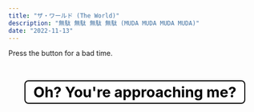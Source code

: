 ```yaml
---
title: "ザ・ワールド (The World)"
description: "無駄 無駄 無駄 無駄 (MUDA MUDA MUDA MUDA)"
date: "2022-11-13"
---
```


Press the button for a bad time.

<div class="crime-frame frame sharp">
  <details
    style="
      height: 75vh;
      background: url('dio-brando.webp') center center / cover;
    "
  >
    <summary
      style="
        position: relative;
        top: 2rem;
        left: 2rem;
        color: transparent;
        font-size: 0px;
        display: flex;
        gap: 1rem;
        align-items: center;
        width: max-content;
      "
      tabindex="0"
    >
      <div
        style="
          user-select: none;
          cursor: pointer;
          font-size: clamp(1rem, 3vw, 2rem);
          background: white;
          color: black;
          font-weight: bold;
          border: 2px solid black;
          box-shadow: #fff8 0px 4px 32px;
          padding: 0.25rem 1rem;
          width: max-content;
          border-radius: 8px;
          background-clip: padding-box;
        "
      >
        Oh? You're approaching me?
      </div>
    </summary>
    <div
      style="
        font-weight: bold;
        pointer-events: none;
        position: fixed;
        width: 100%;
        height: 100%;
        top: 0px;
        left: 0px;
        z-index: 1000;
        backdrop-filter: blur(2px) invert(100%) brightness(75%) contrast(125%)
          hue-rotate(0.5turn);
        display: flex;
        justify-content: center;
        align-items: center;
        font-size: max(1.5rem, 7vw);
        color: #ff0;
        text-align: left;
        text-shadow: #000 0 0 4px, #000 0 0 8px, #000 0 0 12px, #000 0 0 16px;
      "
    >
      <p style="margin-top: 2rem">
        <ruby>
          ザ・ワールド
          <rp>(</rp>
          <rt>The World</rt>
          <rp>)</rp> </ruby
        >!
      </p>
    </div>
  </details>
</div>
